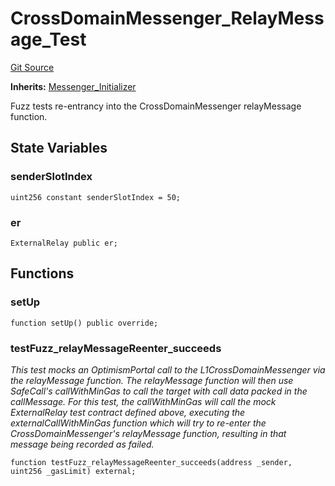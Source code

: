 # CrossDomainMessenger_RelayMessage_Test
[Git Source](https://github.com/ethereum-optimism/optimism/blob/f7b73857601914eeea6fc4c1ba46ae99ca744d97/contracts/test/CrossDomainMessenger.t.sol)

**Inherits:**
[Messenger_Initializer](/contracts/test/CommonTest.t.sol/contract.Messenger_Initializer.md)

Fuzz tests re-entrancy into the CrossDomainMessenger relayMessage function.


## State Variables
### senderSlotIndex

```solidity
uint256 constant senderSlotIndex = 50;
```


### er

```solidity
ExternalRelay public er;
```


## Functions
### setUp


```solidity
function setUp() public override;
```

### testFuzz_relayMessageReenter_succeeds

*This test mocks an OptimismPortal call to the L1CrossDomainMessenger via
the relayMessage function. The relayMessage function will then use SafeCall's
callWithMinGas to call the target with call data packed in the callMessage.
For this test, the callWithMinGas will call the mock ExternalRelay test contract
defined above, executing the externalCallWithMinGas function which will try to
re-enter the CrossDomainMessenger's relayMessage function, resulting in that message
being recorded as failed.*


```solidity
function testFuzz_relayMessageReenter_succeeds(address _sender, uint256 _gasLimit) external;
```


